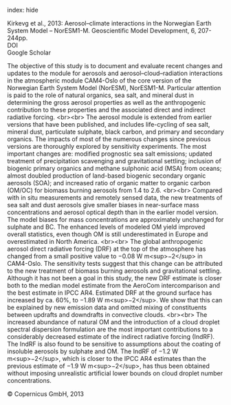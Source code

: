index: hide

<div class="Citation">

  <div class="Citation-body">
    <div class="Citation-text">Kirkevg et al., 2013: Aerosol–climate interactions in the Norwegian Earth System Model – NorESM1-M. <span class="Article-journal">Geoscientific Model Development, </span><span class="Article-volume">6, </span>207-244pp.</div>
    <div class="Citation-links">
      <div class="CitationLink" data-href="https://doi.org/10.5194/gmd-6-207-2013">
        <div class="CitationLink-icon CitationLink-Doi"></div>
        <div class="CitationLink-text">DOI</div>
      </div>
      <div class="CitationLink" data-href="https://scholar.google.com/scholar?q=10.5194/gmd-6-207-2013">
        <div class="CitationLink-icon CitationLink-Scholar"></div>
        <div class="CitationLink-text">Google Scholar</div>
      </div>
    </div>
  </div>
</div>

The objective of this study is to document and evaluate recent changes and updates to the module for aerosols and aerosol–cloud–radiation interactions in the atmospheric module CAM4-Oslo of the core version of the Norwegian Earth System Model (NorESM), NorESM1-M. Particular attention is paid to the role of natural organics, sea salt, and mineral dust in determining the gross aerosol properties as well as the anthropogenic contribution to these properties and the associated direct and indirect radiative forcing. &lt;br&gt;&lt;br&gt; The aerosol module is extended from earlier versions that have been published, and includes life-cycling of sea salt, mineral dust, particulate sulphate, black carbon, and primary and secondary organics. The impacts of most of the numerous changes since previous versions are thoroughly explored by sensitivity experiments. The most important changes are: modified prognostic sea salt emissions; updated treatment of precipitation scavenging and gravitational settling; inclusion of biogenic primary organics and methane sulphonic acid (MSA) from oceans; almost doubled production of land-based biogenic secondary organic aerosols (SOA); and increased ratio of organic matter to organic carbon (OM/OC) for biomass burning aerosols from 1.4 to 2.6. &lt;br&gt;&lt;br&gt; Compared with in situ measurements and remotely sensed data, the new treatments of sea salt and dust aerosols give smaller biases in near-surface mass concentrations and aerosol optical depth than in the earlier model version. The model biases for mass concentrations are approximately unchanged for sulphate and BC. The enhanced levels of modeled OM yield improved overall statistics, even though OM is still underestimated in Europe and overestimated in North America. &lt;br&gt;&lt;br&gt; The global anthropogenic aerosol direct radiative forcing (DRF) at the top of the atmosphere has changed from a small positive value to −0.08 W m&lt;sup&gt;−2&lt;/sup&gt; in CAM4-Oslo. The sensitivity tests suggest that this change can be attributed to the new treatment of biomass burning aerosols and gravitational settling. Although it has not been a goal in this study, the new DRF estimate is closer both to the median model estimate from the AeroCom intercomparison and the best estimate in IPCC AR4. Estimated DRF at the ground surface has increased by ca. 60%, to −1.89 W m&lt;sup&gt;−2&lt;/sup&gt;. We show that this can be explained by new emission data and omitted mixing of constituents between updrafts and downdrafts in convective clouds. &lt;br&gt;&lt;br&gt; The increased abundance of natural OM and the introduction of a cloud droplet spectral dispersion formulation are the most important contributions to a considerably decreased estimate of the indirect radiative forcing (IndRF). The IndRF is also found to be sensitive to assumptions about the coating of insoluble aerosols by sulphate and OM. The IndRF of −1.2 W m&lt;sup&gt;−2&lt;/sup&gt;, which is closer to the IPCC AR4 estimates than the previous estimate of −1.9 W m&lt;sup&gt;−2&lt;/sup&gt;, has thus been obtained without imposing unrealistic artificial lower bounds on cloud droplet number concentrations.

<div class="Citation-copy">
&copy; Copernicus GmbH, 2013
</div>